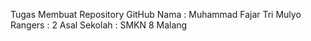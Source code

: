 Tugas Membuat Repository GitHub
Nama : Muhammad Fajar Tri Mulyo
Rangers : 2
Asal Sekolah : SMKN 8 Malang
